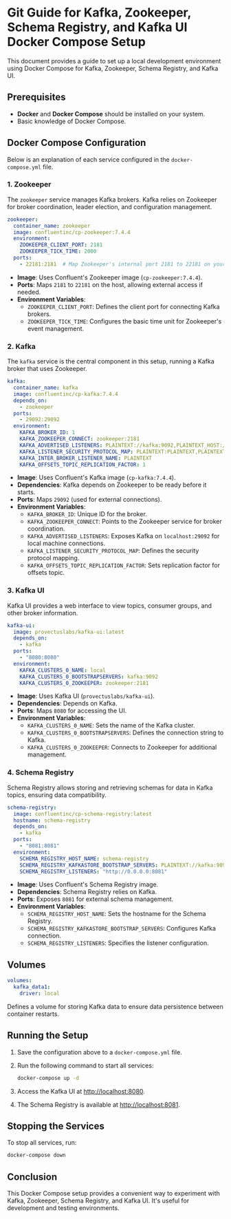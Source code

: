# Git Guide for Kafka, Zookeeper, Schema Registry, and Kafka UI Docker Compose Setup

This document provides a guide to set up a local development environment using Docker Compose for Kafka, Zookeeper, Schema Registry, and Kafka UI. 

## Prerequisites
- **Docker** and **Docker Compose** should be installed on your system.
- Basic knowledge of Docker Compose.

## Docker Compose Configuration

Below is an explanation of each service configured in the `docker-compose.yml` file.

### 1. **Zookeeper**

The `zookeeper` service manages Kafka brokers. Kafka relies on Zookeeper for broker coordination, leader election, and configuration management.

```yaml
zookeeper:
  container_name: zookeeper
  image: confluentinc/cp-zookeeper:7.4.4
  environment:
    ZOOKEEPER_CLIENT_PORT: 2181
    ZOOKEEPER_TICK_TIME: 2000
  ports:
    - 22181:2181  # Map Zookeeper's internal port 2181 to 22181 on your host
```

- **Image**: Uses Confluent's Zookeeper image (`cp-zookeeper:7.4.4`).
- **Ports**: Maps `2181` to `22181` on the host, allowing external access if needed.
- **Environment Variables**:
  - `ZOOKEEPER_CLIENT_PORT`: Defines the client port for connecting Kafka brokers.
  - `ZOOKEEPER_TICK_TIME`: Configures the basic time unit for Zookeeper's event management.

### 2. **Kafka**

The `kafka` service is the central component in this setup, running a Kafka broker that uses Zookeeper.

```yaml
kafka:
  container_name: kafka
  image: confluentinc/cp-kafka:7.4.4
  depends_on:
    - zookeeper
  ports:
    - 29092:29092
  environment:
    KAFKA_BROKER_ID: 1
    KAFKA_ZOOKEEPER_CONNECT: zookeeper:2181
    KAFKA_ADVERTISED_LISTENERS: PLAINTEXT://kafka:9092,PLAINTEXT_HOST://localhost:29092
    KAFKA_LISTENER_SECURITY_PROTOCOL_MAP: PLAINTEXT:PLAINTEXT,PLAINTEXT_HOST:PLAINTEXT
    KAFKA_INTER_BROKER_LISTENER_NAME: PLAINTEXT
    KAFKA_OFFSETS_TOPIC_REPLICATION_FACTOR: 1
```

- **Image**: Uses Confluent's Kafka image (`cp-kafka:7.4.4`).
- **Dependencies**: Kafka depends on Zookeeper to be ready before it starts.
- **Ports**: Maps `29092` (used for external connections).
- **Environment Variables**:
  - `KAFKA_BROKER_ID`: Unique ID for the broker.
  - `KAFKA_ZOOKEEPER_CONNECT`: Points to the Zookeeper service for broker coordination.
  - `KAFKA_ADVERTISED_LISTENERS`: Exposes Kafka on `localhost:29092` for local machine connections.
  - `KAFKA_LISTENER_SECURITY_PROTOCOL_MAP`: Defines the security protocol mapping.
  - `KAFKA_OFFSETS_TOPIC_REPLICATION_FACTOR`: Sets replication factor for offsets topic.

### 3. **Kafka UI**

Kafka UI provides a web interface to view topics, consumer groups, and other broker information.

```yaml
kafka-ui:
  image: provectuslabs/kafka-ui:latest
  depends_on:
    - kafka
  ports:
    - "8080:8080"
  environment:
    KAFKA_CLUSTERS_0_NAME: local
    KAFKA_CLUSTERS_0_BOOTSTRAPSERVERS: kafka:9092
    KAFKA_CLUSTERS_0_ZOOKEEPER: zookeeper:2181
```

- **Image**: Uses Kafka UI (`provectuslabs/kafka-ui`).
- **Dependencies**: Depends on Kafka.
- **Ports**: Maps `8080` for accessing the UI.
- **Environment Variables**:
  - `KAFKA_CLUSTERS_0_NAME`: Sets the name of the Kafka cluster.
  - `KAFKA_CLUSTERS_0_BOOTSTRAPSERVERS`: Defines the connection string to Kafka.
  - `KAFKA_CLUSTERS_0_ZOOKEEPER`: Connects to Zookeeper for additional management.

### 4. **Schema Registry**

Schema Registry allows storing and retrieving schemas for data in Kafka topics, ensuring data compatibility.

```yaml
schema-registry:
  image: confluentinc/cp-schema-registry:latest
  hostname: schema-registry
  depends_on:
    - kafka
  ports:
    - "8081:8081"
  environment:
    SCHEMA_REGISTRY_HOST_NAME: schema-registry
    SCHEMA_REGISTRY_KAFKASTORE_BOOTSTRAP_SERVERS: PLAINTEXT://kafka:9092
    SCHEMA_REGISTRY_LISTENERS: "http://0.0.0.0:8081"
```

- **Image**: Uses Confluent's Schema Registry image.
- **Dependencies**: Schema Registry relies on Kafka.
- **Ports**: Exposes `8081` for external schema management.
- **Environment Variables**:
  - `SCHEMA_REGISTRY_HOST_NAME`: Sets the hostname for the Schema Registry.
  - `SCHEMA_REGISTRY_KAFKASTORE_BOOTSTRAP_SERVERS`: Configures Kafka connection.
  - `SCHEMA_REGISTRY_LISTENERS`: Specifies the listener configuration.

## Volumes

```yaml
volumes:
  kafka_data1:
    driver: local
```

Defines a volume for storing Kafka data to ensure data persistence between container restarts.

## Running the Setup

1. Save the configuration above to a `docker-compose.yml` file.
2. Run the following command to start all services:

   ```bash
   docker-compose up -d
   ```

3. Access the Kafka UI at [http://localhost:8080](http://localhost:8080).
4. The Schema Registry is available at [http://localhost:8081](http://localhost:8081).

## Stopping the Services

To stop all services, run:

```bash
docker-compose down
```

## Conclusion

This Docker Compose setup provides a convenient way to experiment with Kafka, Zookeeper, Schema Registry, and Kafka UI. It's useful for development and testing environments.